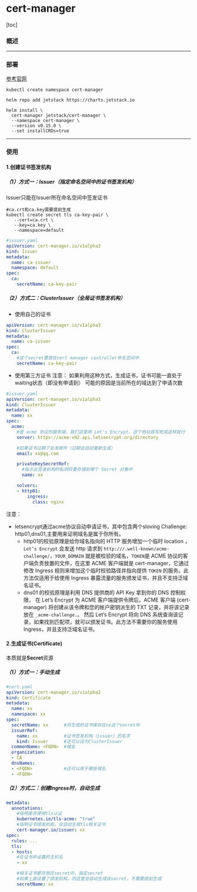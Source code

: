 # cert-manager
[toc]

### 概述

***

### 部署
[参考官网](https://cert-manager.io/docs/installation/kubernetes/)
```shell
kubectl create namespace cert-manager

helm repo add jetstack https://charts.jetstack.io

helm install \
  cert-manager jetstack/cert-manager \
  --namespace cert-manager \
  --version v0.15.0 \
  --set installCRDs=true
```

***

### 使用
#### 1.创建证书签发机构
##### （1）方式一：Issuer（指定命名空间中的证书签发机构）
Issuer只能在Issuer所在命名空间中签发证书

```shell
#ca.crt和ca.key需要提前生成
kubectl create secret tls ca-key-pair \
   --cert=ca.crt \
   --key=ca.key \
   --namespace=default
```
```yaml
#issuer.yaml
apiVersion: cert-manager.io/v1alpha3
kind: Issuer
metadata:
  name: ca-issuer
  namespace: default
spec:
  ca:
    secretName: ca-key-pair
```

##### （2）方式二：ClusterIssuer（全局证书签发机构）

* 使用自己的证书
```yaml
apiVersion: cert-manager.io/v1alpha3
kind: ClusterIssuer
metadata:
  name: ca-issuer
spec:
  ca:
    #这个secret要放在cert manager controller命名空间中
    secretName: ca-key-pair
```

* 使用第三方证书
注意：
如果利用这种方式，生成证书，证书可能一直处于waiting状态（即没有申请到）
可能的原因是当前所在的域达到了申请次数
```yaml
#issuer.yaml
apiVersion: cert-manager.io/v1alpha3
kind: ClusterIssuer
metadata:
  name: xx
spec:
  acme:
    #是 acme 协议的服务端，我们这里用 Let's Encrypt，这个地址就写死成这样就行
    server: https://acme-v02.api.letsencrypt.org/directory

    #如果证书过期了会发邮件（过期会自动重新生成）
    email: xx@qq.com

    privateKeySecretRef:
      #指示此签发机构的私钥将要存储到哪个 Secret 对象中
      name: xx    

    solvers:
    - http01:
        ingress:
          class: nginx
```

注意：
  * letsencrypt通过acme协议自动申请证书，其中包含两个sloving Challenge: http01,dns01,主要用来证明域名是属于你所有。
    * http01的校验原理是给你域名指向的 HTTP 服务增加一个临时 location ，`Let’s Encrypt` 会发送 http 请求到 `http:///.well-known/acme-challenge/`，`YOUR_DOMAIN` 就是被校验的域名，`TOKEN`是 ACME 协议的客户端负责放置的文件，在这里 ACME 客户端就是 cert-manager，它通过修改 Ingress 规则来增加这个临时校验路径并指向提供 `TOKEN` 的服务。此方法仅适用于给使用 Ingress 暴露流量的服务颁发证书，并且不支持泛域名证书。
    * dns01 的校验原理是利用 DNS 提供商的 API Key 拿到你的 DNS 控制权限， 在 Let’s Encrypt 为 ACME 客户端提供令牌后，ACME 客户端 (cert-manager) 将创建从该令牌和您的帐户密钥派生的 TXT 记录，并将该记录放在 `_acme-challenge.`。 然后 Let’s Encrypt 将向 DNS 系统查询该记录，如果找到匹配项，就可以颁发证书。此方法不需要你的服务使用 Ingress，并且支持泛域名证书。


#### 2.生成证书(Certificate)
本质就是**Secret**资源
##### （1）方式一：手动生成
```yaml
#cert.yaml
apiVersion: cert-manager.io/v1alpha2
kind: Certificate
metadata:
  name: xx
  namespace: xx
spec:
  secretName: xx      #将生成的证书保存在xx这个secret中
  issuerRef:
    name: xx          #证书签发机构（issuer）的名字
    kind: Issuer      #还可以设为ClusterIssuer
  commonName: <FQDN>  #域名
  organization:
  - CA
  dnsNames:
  - <FQDN>            #还可以用于哪些域名
  - <FQDN>
```

##### （2）方式二：创建Ingress时，自动生成
```yaml
metadata:
  annotations:
    #指明是否使用tls认证
    kubernetes.io/tls-acme: "true"
    #指明证书颁发机构，会自动生成tls相关证书
    cert-manager.io/issuer: xx
spec:
  rules: ...
  tls:
  - hosts:
    #在证书中设置的主机名
    - xx

    #相关证书都存放在secret中，指定secret
    #如果上面设置了颁发机构，则这里会自动生成该secret，不需要提前生成
    secretName: xx
```

